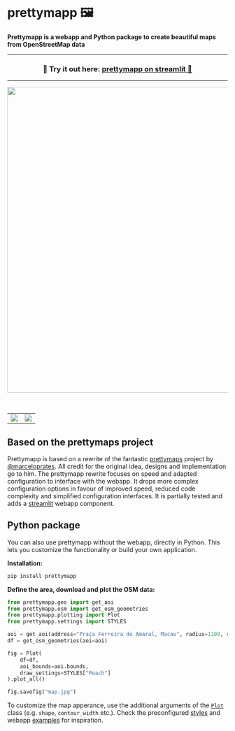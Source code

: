 # prettymapp 🖼️

**Prettymapp is a webapp and Python package to create beautiful maps from OpenStreetMap data**

---
<h3 align="center">
    🎈 Try it out here: <a href="https://share.streamlit.io/chrieke/prettymapp/main/streamlit-prettymapp/app.
py">prettymapp on streamlit 🎈 </a>
</h3>

---



<p align="center">
    <a href="https://share.streamlit.io/chrieke/prettymapp/main/streamlit-prettymapp/app.
py"><img src="./streamlit-prettymapp/example_prints/demo.gif" width=700></a>
</p>

<br>

<table>
    <tr><td><img src="./streamlit-prettymapp/example_prints/macau.png"></td><td><img src="./streamlit-prettymapp/example_prints/barcelona.png"></td></tr>
</table>

## Based on the prettymaps project

Prettymapp is based on a rewrite of the fantastic [prettymaps](https://github.com/marceloprates/prettymaps) project by
[@marceloprates](https://github.com/marceloprates). All credit for the original idea, designs and implementation go to him.
The prettymapp rewrite focuses on speed and adapted configuration to interface with the webapp.
It drops more complex configuration options in favour of improved speed, reduced code complexity and 
simplified configuration interfaces. It is partially tested and adds a [streamlit](https://streamlit.io/) webapp component.

## Python package

You can also use prettymapp without the webapp, directly in Python. This lets you customize the functionality or 
build your own application.

**Installation:**

```bash
pip install prettymapp
```

**Define the area, download and plot the OSM data:**

```python
from prettymapp.geo import get_aoi
from prettymapp.osm import get_osm_geometries
from prettymapp.plotting import Plot
from prettymapp.settings import STYLES

aoi = get_aoi(address="Praça Ferreira do Amaral, Macau", radius=1100, rectangular=False)
df = get_osm_geometries(aoi=aoi)

fig = Plot(
    df=df,
    aoi_bounds=aoi.bounds,
    draw_settings=STYLES["Peach"]
).plot_all()

fig.savefig("map.jpg")
```

To customize the map apperance, use the additional arguments of the 
[`Plot`](https://github.com/chrieke/prettymapp/blob/5c4b7976711a5a2a01c5aa3b113dba299180e95c/prettymapp/plotting.py#L36) 
class (e.g. `shape`, `contour_width` etc.).
Check the preconfigured [styles](https://github.com/chrieke/prettymapp/blob/5c4b7976711a5a2a01c5aa3b113dba299180e95c/prettymapp/settings.py#L35)
and webapp [examples](https://github.com/chrieke/prettymapp/blob/main/streamlit-prettymapp/examples.py) for 
inspiration.



